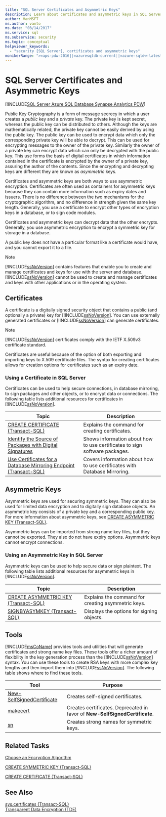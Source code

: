 ```yaml
---
title: "SQL Server Certificates and Asymmetric Keys"
description: Learn about certificates and asymmetric keys in SQL Server, including externally generated or SQL Server generated certificates, tools, and related tasks.
author: VanMSFT
ms.author: vanto
ms.date: "03/14/2017"
ms.service: sql
ms.subservice: security
ms.topic: conceptual
helpviewer_keywords:
  - "security [SQL Server], certificates and asymmetric keys"
monikerRange: ">=aps-pdw-2016||=azuresqldb-current||=azure-sqldw-latest||>=sql-server-2016||>=sql-server-linux-2017||=azuresqldb-mi-current"
---
```

# SQL Server Certificates and Asymmetric Keys
[!INCLUDE[SQL Server Azure SQL Database Synapse Analytics PDW](../../includes/applies-to-version/sql-asdb-asdbmi-asa-pdw.md)]

 Public Key Cryptography is a form of message secrecy in which a user creates a *public* key and a *private* key. The private key is kept secret, whereas the public key can be distributed to others. Although the keys are mathematically related, the private key cannot be easily derived by using the public key. The public key can be used to encrypt data which only the corresponding private key will be able to decrypt. This can be used for encrypting messages to the owner of the private key. Similarly the owner of a private key can encrypt data which can only be decrypted with the public key. This use forms the basis of digital certificates in which information contained in the certificate is encrypted by the owner of a private key, assuring the author of the contents. Since the encrypting and decrypting keys are different they are known as *asymmetric* keys.
  
 Certificates and asymmetric keys are both ways to use asymmetric encryption. Certificates are often used as containers for asymmetric keys because they can contain more information such as expiry dates and issuers. There is no difference between the two mechanisms for the cryptographic algorithm, and no difference in strength given the same key length. Generally, you use a certificate to encrypt other types of encryption keys in a database, or to sign code modules.  
  
 Certificates and asymmetric keys can decrypt data that the other encrypts. Generally, you use asymmetric encryption to encrypt a symmetric key for storage in a database.  
  
 A public key does not have a particular format like a certificate would have, and you cannot export it to a file.  
  
> [!NOTE]  
>  [!INCLUDE[ssNoVersion](../../includes/ssnoversion-md.md)] contains features that enable you to create and manage certificates and keys for use with the server and database. [!INCLUDE[ssNoVersion](../../includes/ssnoversion-md.md)] cannot be used to create and manage certificates and keys with other applications or in the operating system.  
  
## Certificates  
 A certificate is a digitally signed security object that contains a public (and optionally a private) key for [!INCLUDE[ssNoVersion](../../includes/ssnoversion-md.md)]. You can use externally generated certificates or [!INCLUDE[ssNoVersion](../../includes/ssnoversion-md.md)] can generate certificates.  
  
> [!NOTE]  
>  [!INCLUDE[ssNoVersion](../../includes/ssnoversion-md.md)] certificates comply with the IETF X.509v3 certificate standard.  
  
 Certificates are useful because of the option of both exporting and importing keys to X.509 certificate files. The syntax for creating certificates allows for creation options for certificates such as an expiry date.  
  
### Using a Certificate in SQL Server  
 Certificates can be used to help secure connections, in database mirroring, to sign packages and other objects, or to encrypt data or connections. The following table lists additional resources for certificates in [!INCLUDE[ssNoVersion](../../includes/ssnoversion-md.md)].  
  
|Topic|Description|  
|-----------|-----------------|  
|[CREATE CERTIFICATE &#40;Transact-SQL&#41;](../../t-sql/statements/create-certificate-transact-sql.md)|Explains the command for creating certificates.|  
|[Identify the Source of Packages with Digital Signatures](../../integration-services/security/identify-the-source-of-packages-with-digital-signatures.md)|Shows information about how to use certificates to sign software packages.|  
|[Use Certificates for a Database Mirroring Endpoint &#40;Transact-SQL&#41;](../../database-engine/database-mirroring/use-certificates-for-a-database-mirroring-endpoint-transact-sql.md)|Covers information about how to use certificates with Database Mirroring.|  
  
## Asymmetric Keys  
 Asymmetric keys are used for securing symmetric keys. They can also be used for limited data encryption and to digitally sign database objects. An asymmetric key consists of a private key and a corresponding public key. For more information about asymmetric keys, see [CREATE ASYMMETRIC KEY &#40;Transact-SQL&#41;](../../t-sql/statements/create-asymmetric-key-transact-sql.md).  
  
 Asymmetric keys can be imported from strong name key files, but they cannot be exported. They also do not have expiry options. Asymmetric keys cannot encrypt connections.  
  
### Using an Asymmetric Key in SQL Server  
 Asymmetric keys can be used to help secure data or sign plaintext. The following table lists additional resources for asymmetric keys in [!INCLUDE[ssNoVersion](../../includes/ssnoversion-md.md)].  
  
|Topic|Description|  
|-----------|-----------------|  
|[CREATE ASYMMETRIC KEY &#40;Transact-SQL&#41;](../../t-sql/statements/create-asymmetric-key-transact-sql.md)|Explains the command for creating asymmetric keys.|  
|[SIGNBYASYMKEY &#40;Transact-SQL&#41;](../../t-sql/functions/signbyasymkey-transact-sql.md)|Displays the options for signing objects.|  
  
## Tools  
 [!INCLUDE[msCoName](../../includes/msconame-md.md)] provides tools and utilities that will generate certificates and strong name key files. These tools offer a richer amount of flexibility in the key generation process than the [!INCLUDE[ssNoVersion](../../includes/ssnoversion-md.md)] syntax. You can use these tools to create RSA keys with more complex key lengths and then import them into [!INCLUDE[ssNoVersion](../../includes/ssnoversion-md.md)]. The following table shows where to find these tools.  
  
| Tool | Purpose |
| ---- | ------- |
|[New-SelfSignedCertificate](/powershell/module/pki/new-selfsignedcertificate)|Creates self-signed certificates.|  
|[makecert](/windows/desktop/SecCrypto/makecert)|Creates certificates. Deprecated in favor of **New-SelfSignedCertificate**.|  
|[sn](/dotnet/framework/tools/sn-exe-strong-name-tool)|Creates strong names for symmetric keys.|  
  
## Related Tasks  
 [Choose an Encryption Algorithm](../../relational-databases/security/encryption/choose-an-encryption-algorithm.md)  
  
 [CREATE SYMMETRIC KEY &#40;Transact-SQL&#41;](../../t-sql/statements/create-symmetric-key-transact-sql.md)  
  
 [CREATE CERTIFICATE &#40;Transact-SQL&#41;](../../t-sql/statements/create-certificate-transact-sql.md)  
  
## See Also  
 [sys.certificates &#40;Transact-SQL&#41;](../../relational-databases/system-catalog-views/sys-certificates-transact-sql.md)   
 [Transparent Data Encryption &#40;TDE&#41;](../../relational-databases/security/encryption/transparent-data-encryption.md)  
  
  
